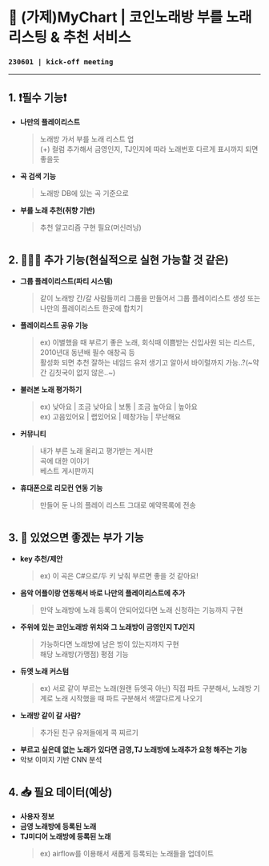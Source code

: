 # 🎤 (가제)MyChart | 코인노래방 부를 노래 리스팅 & 추천 서비스
  ### `230601 | kick-off meeting`
---
   
## 1. ❗필수 기능❗
- **나만의 플레이리스트** 
  > 노래방 가서 부를 노래 리스트 업   
  > (+) 컬럼 추가해서 금영인지, TJ인지에 따라 노래번호 다르게 표시까지 되면 좋을듯
- **곡 검색 기능**
  > 노래방 DB에 있는 곡 기준으로
- **부를 노래 추천(취향 기반)**
  > 추천 알고리즘 구현 필요(머신러닝)   

#
## 2. 🙆🏻‍♀️ 추가 기능(현실적으로 실현 가능할 것 같은)
- **그룹 플레이리스트(파티 시스템)**
  > 같이 노래방 간/갈 사람들끼리 그룹을 만들어서 그룹 플레이리스트 생성 또는 나만의 플레이리스트 한곳에 합치기
- **플레이리스트 공유 기능**
  > ex) 이별했을 때 부르기 좋은 노래, 회식때 이쁨받는 신입사원 되는 리스트, 2010년대 동년배 필수 애창곡 등   
  > 활성화 되면 추천 잘하는 네임드 유저 생기고 알아서 바이럴까지 가능..?(~약간 김칫국이 없지 않은..~)
- **불러본 노래 평가하기**
  > ex) 낮아요 | 조금 낮아요 | 보통 | 조금 높아요 | 높아요   
  > ex) 고음있어요 | 랩있어요 | 떼창가능 | 무난해요
- **커뮤니티**
  > 내가 부른 노래 올리고 평가받는 게시판   
  > 곡에 대한 이야기   
  > 베스트 게시판까지
- **휴대폰으로 리모컨 연동 기능**
  > 만들어 둔 나의 플레이 리스트 그대로 예약목록에 전송   

#
## 3. 👀 있었으면 좋겠는 부가 기능
- **key 추천/제안**
  > ex) 이 곡은 C#으로/두 키 낮춰 부르면 좋을 것 같아요!
- **음악 어플이랑 연동해서 바로 나만의 플레이리스트에 추가**
  > 만약 노래방에 노래 등록이 안되어있다면 노래 신청하는 기능까지 구현 
- **주위에 있는 코인노래방 위치와 그 노래방이 금영인지 TJ인지**
  > 가능하다면 노래방에 남은 방이 있는지까지 구현   
  > 해당 노래방(가맹점) 평점 기능
- **듀엣 노래 커스텀**
  > ex) 서로 같이 부르는 노래(원랜 듀엣곡 아닌) 직접 파트 구분해서, 노래방 기계로 노래 시작했을 때 파트 구분해서 색깔다르게 나오기
- **노래방 같이 갈 사람?**
  > 추가된 친구 유저들에게 콕 찌르기
- **부르고 싶은데 없는 노래가 있다면 금영,TJ 노래방에 노래추가 요청 해주는 기능**
- 악보 이미지 기반 CNN 분석   

#
## 4. 📥 필요 데이터(예상)
- **사용자 정보**
- **금영 노래방에 등록된 노래**
- **TJ미디어 노래방에 등록된 노래**
  > ex) airflow를 이용해서 새롭게 등록되는 노래들을 업데이트
